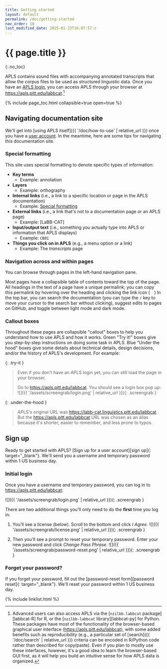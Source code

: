```yaml
---
title: Getting started
layout: default
permalink: /doc/getting-started
nav_order: 10
last_modified_date: 2025-01-23T16:07:57:z
---
```


# {{ page.title }}
{:.no_toc}

APLS contains sound files with accompanying annotated transcripts that allow the corpus files to be used as structured linguistic data.
Once you have an [APLS login](#sign-up), you can access APLS through your browser at <https://apls.pitt.edu/labbcat>.[^r-python]
<!-- APLS works just like any other webpage: you can use the back/forward buttons to navigate, create bookmarks, load multiple pages in tabs, etc. -->

[^r-python]: Advanced users can also access APLS via the [`nzilbb.labbcat` package][labbcat-R] for R, or the [`nzilbb-labbcat` library][labbcat-py] for Python. These packages have most of the functionality of the browser-based graphical user interface (https://apls.pitt.edu/labbcat), with some added benefits such as reproducibility (e.g., a particular set of [search]({{ '/doc/search' | relative_url }}) criteria can be encoded in R/Python code rather than described for copy/paste). Even if you plan to mostly use these interfaces, however, it's a good idea to learn the browser-based GUI first, as it will help you build an intuitive sense for how APLS data is organized.

{% include page_toc.html collapsible=true open=true %}


## Navigating documentation site

We'll get into [using APLS itself]({{ '/doc/how-to-use' | relative_url }}) once you have a [user account](#sign-up).
In the meantime, here are some tips for navigating this documentation site.


### Special formatting

This site uses special formatting to denote specific types of information:

- **Key terms**
  - Example: <span class="keyterm">annotation</span>
  <!-- - Linked to corresponding entries in the [glossary]({{ '/doc/glossary' | relative_url }}) -->
- **Layers**
  - Example: <span class="layer">orthography</span>
  <!-- - Linked to an extensive [layer reference]({{ '/doc/layer-reference' | relative_url }}) -->
- **Internal links** (i.e., a link to a specific location or page in the APLS documentation)
  - Example: [Special formatting](#special-formatting)
- **External links** (i.e., a link that's not to a documentation page or an APLS page)
  - Example: [LaBB-CAT]
- **Input/output text** (i.e., something you actually type into APLS or information that APLS displays)
  - Example: `CB01`
- **Things you click on in APLS** (e.g., a menu option or a link)
  - Example: The _transcripts_ page
  

### Navigation across and within pages

You can browse through pages in the left-hand navigation pane.
<!-- If you're viewing this site on a mobile device, you can click = to bring up the navigation -->
Most pages have a collapsible table of contents toward the top of the page.
All headings in the text of a page have a unique permalink; 
you can copy this permalink by hovering over the heading and clicking the link icon (<svg viewBox="0 0 16 16" aria-hidden="true" style="height: 1em;"><use xlink:href="#svg-link"></use></svg>)
In the top bar, you can search the documentation (you can type the `/` key to move your cursor to the search bar without clicking), suggest edits to pages on GitHub, and toggle between light mode and dark mode.


### Callout boxes

Throughout these pages are collapsible "callout" boxes to help you understand how to use APLS and how it works.
Green "Try it!" boxes give you step-by-step instructions on doing some task in APLS.
Blue "Under the hood" boxes give some details about technical details, design decisions, and/or the history of APLS's development.
For example:

{: .try-it }
> Even if you don't have an APLS login yet, you can still load the page in your browser.
>
> Go to <https://apls.pitt.edu/labbcat>.
> You should see a login box pop up:
> ![]({{ '/assets/screengrab/login.png' | relative_url }}){: .screengrab }

{: .under-the-hood }
> APLS's original URL was <https://labb-cat.linguistics.pitt.edu/labbcat>.
> But the <https://apls.pitt.edu/labbcat> URL was chosen as an alias because it's shorter, easier to remember, and less prone to typos.


<!-- ## Terms of use -->

## Sign up

Ready to get started with APLS? 
[Sign up for a user account][sign up]{: target="_blank"}.
We'll send you a username and temporary password within 1 US business day.


### Initial login

Once you have a username and temporary password, you can log in to <https://apls.pitt.edu/labbcat>:

![]({{ '/assets/screengrab/login.png' | relative_url }}){: .screengrab }


There are two additional things you'll only need to do the **first** time you log in:

1. You'll see a license (below). Scroll to the bottom and click _I Agree_.
   ![]({{ '/assets/screengrab/license.png' | relative_url }}){: .screengrab }
   
1. Then you'll see a prompt to reset your temporary password. Enter your new password and click _Change Pass Phrase_.
    ![]({{ '/assets/screengrab/password-reset.png' | relative_url }}){: .screengrab }


### Forget your password?

If you forget your password, fill out the [password-reset form][password reset]{: target="_blank"}.
We'll reset your password within 1 US business day.


{% include linklist.html %}


<!-- END OF MARKDOWN CONTENT -->
